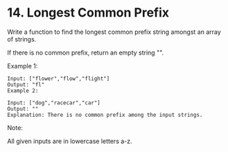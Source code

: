 # 14. Longest Common Prefix

Write a function to find the longest common prefix string amongst an array of strings.

If there is no common prefix, return an empty string "".

Example 1:

```
Input: ["flower","flow","flight"]
Output: "fl"
Example 2:
```

```
Input: ["dog","racecar","car"]
Output: ""
Explanation: There is no common prefix among the input strings.
```

Note:

All given inputs are in lowercase letters a-z.
